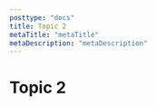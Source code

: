 ```yaml
---
posttype: "docs"
title: Topic 2
metaTitle: "metaTitle"
metaDescription: "metaDescription"
---
```



# Topic 2
